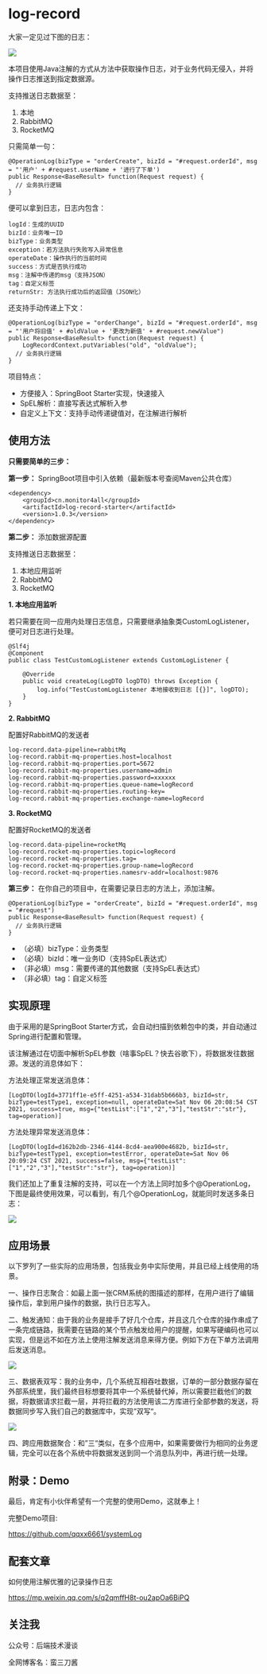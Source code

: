 # log-record

大家一定见过下图的日志：

![](https://p1.meituan.net/travelcube/ae35fb1babaab193c1dd0b1bbbe9f07d96643.png)

本项目使用Java注解的方式从方法中获取操作日志，对于业务代码无侵入，并将操作日志推送到指定数据源。

支持推送日志数据至：

1. 本地 
2. RabbitMQ 
3. RocketMQ

只需简单一句：

```
@OperationLog(bizType = "orderCreate", bizId = "#request.orderId", msg = "'用户' + #request.userName + '进行了下单')
public Response<BaseResult> function(Request request) {
  // 业务执行逻辑
}
```

便可以拿到日志，日志内包含：

```
logId：生成的UUID
bizId：业务唯一ID
bizType：业务类型
exception：若方法执行失败写入异常信息
operateDate：操作执行的当前时间
success：方式是否执行成功
msg：注解中传递的msg（支持JSON）
tag：自定义标签
returnStr: 方法执行成功后的返回值（JSON化）
```

还支持手动传递上下文：

```
@OperationLog(bizType = "orderChange", bizId = "#request.orderId", msg = "'用户将旧值' + #oldValue + '更改为新值' + #request.newValue")
public Response<BaseResult> function(Request request) {
    LogRecordContext.putVariables("old", "oldValue");
  // 业务执行逻辑
}
```


项目特点：

- 方便接入：SpringBoot Starter实现，快速接入
- SpEL解析：直接写表达式解析入参
- 自定义上下文：支持手动传递键值对，在注解进行解析


## 使用方法

**只需要简单的三步：**

**第一步：** SpringBoot项目中引入依赖（最新版本号查阅Maven公共仓库）

```
<dependency>
    <groupId>cn.monitor4all</groupId>
    <artifactId>log-record-starter</artifactId>
    <version>1.0.3</version>
</dependency>
```

**第二步：** 添加数据源配置

支持推送日志数据至：

1. 本地应用监听
2. RabbitMQ 
3. RocketMQ

**1. 本地应用监听**

若只需要在同一应用内处理日志信息，只需要继承抽象类CustomLogListener，便可对日志进行处理。

```
@Slf4j
@Component
public class TestCustomLogListener extends CustomLogListener {

    @Override
    public void createLog(LogDTO logDTO) throws Exception {
        log.info("TestCustomLogListener 本地接收到日志 [{}]", logDTO);
    }
}
```


**2. RabbitMQ**

配置好RabbitMQ的发送者

```
log-record.data-pipeline=rabbitMq
log-record.rabbit-mq-properties.host=localhost
log-record.rabbit-mq-properties.port=5672
log-record.rabbit-mq-properties.username=admin
log-record.rabbit-mq-properties.password=xxxxxx
log-record.rabbit-mq-properties.queue-name=logRecord
log-record.rabbit-mq-properties.routing-key=
log-record.rabbit-mq-properties.exchange-name=logRecord
```

**3. RocketMQ**

配置好RocketMQ的发送者

```
log-record.data-pipeline=rocketMq
log-record.rocket-mq-properties.topic=logRecord
log-record.rocket-mq-properties.tag=
log-record.rocket-mq-properties.group-name=logRecord
log-record.rocket-mq-properties.namesrv-addr=localhost:9876
```

**第三步：** 在你自己的项目中，在需要记录日志的方法上，添加注解。

```
@OperationLog(bizType = "orderCreate", bizId = "#request.orderId", msg = "#request")
public Response<BaseResult> function(Request request) {
  // 业务执行逻辑
}
```

- （必填）bizType：业务类型
- （必填）bizId：唯一业务ID（支持SpEL表达式）
- （非必填）msg：需要传递的其他数据（支持SpEL表达式）
- （非必填）tag：自定义标签



## 实现原理

由于采用的是SpringBoot Starter方式，会自动扫描到依赖包中的类，并自动通过Spring进行配置和管理。

该注解通过在切面中解析SpEL参数（啥事SpEL？快去谷歌下），将数据发往数据源。发送的消息体如下：

方法处理正常发送消息体：

```
[LogDTO(logId=3771ff1e-e5ff-4251-a534-31dab5b666b3, bizId=str, bizType=testType1, exception=null, operateDate=Sat Nov 06 20:08:54 CST 2021, success=true, msg={"testList":["1","2","3"],"testStr":"str"}, tag=operation)]
```

方法处理异常发送消息体：

```
[LogDTO(logId=d162b2db-2346-4144-8cd4-aea900e4682b, bizId=str, bizType=testType1, exception=testError, operateDate=Sat Nov 06 20:09:24 CST 2021, success=false, msg={"testList":["1","2","3"],"testStr":"str"}, tag=operation)]
```


我们还加上了重复注解的支持，可以在一个方法上同时加多个@OperationLog，下图是最终使用效果，可以看到，有几个@OperationLog，就能同时发送多条日志：

![](https://tva1.sinaimg.cn/large/008i3skNly1gw5oyjdc2uj31js0u0133.jpg)


## 应用场景

以下罗列了一些实际的应用场景，包括我业务中实际使用，并且已经上线使用的场景。

一、操作日志聚合：如最上面一张CRM系统的图描述的那样，在用户进行了编辑操作后，拿到用户操作的数据，执行日志写入。

二、触发通知：由于我的业务是接手了好几个仓库，并且这几个仓库的操作串成了一条完成链路，我需要在链路的某个节点触发给用户的提醒，如果写硬编码也可以实现，但是远不如在方法上使用注解发送消息来得方便。例如下方在下单方法调用后发送消息。

![](https://tva1.sinaimg.cn/large/008i3skNly1gw5oyoktakj326i06wwgk.jpg)

三、数据表双写：我的业务中，几个系统互相吞吐数据，订单的一部分数据存留在外部系统里，我们最终目标想要将其中一个系统替代掉，所以需要拦截他们的数据，将数据请求拦截一层，并将拦截的方法使用该二方库进行全部参数的发送，将数据同步写入我们自己的数据库中，实现”双写“。

![](https://tva1.sinaimg.cn/large/008i3skNly1gw5oyrcuqyj31zi056gn6.jpg)

四、跨应用数据聚合：和”三“类似，在多个应用中，如果需要做行为相同的业务逻辑，完全可以在各个系统中将数据发送到同一个消息队列中，再进行统一处理。

## 附录：Demo

最后，肯定有小伙伴希望有一个完整的使用Demo，这就奉上！

完整Demo项目:

https://github.com/qqxx6661/systemLog


## 配套文章

如何使用注解优雅的记录操作日志

https://mp.weixin.qq.com/s/q2qmffH8t-ou2apOa6BiPQ

## 关注我

公众号：后端技术漫谈

全网博客名：蛮三刀酱